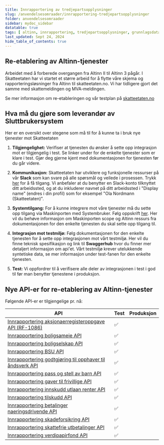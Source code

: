 ```yaml
---
title: Innrapportering av tredjepartsopplysninger
slug: /anvendelsesomraader/innrapportering-tredjepartsopplysninger
folder: anvendelsesomraader
sidebar: mydoc_sidebar
datatable: true
tags: [ altinn, innrapportering, tredjepartsopplysninger, grunnlagsdata ]
last_updated: Sept 24, 2024
hide_table_of_contents: true
---
```


## Re-etablering av Altinn-tjenester

Arbeidet med å forberede overgangen fra Altinn II til Altinn 3 pågår. I Skatteetaten har vi startet et større arbeid for
å flytte våre skjema og rapporteringsløsninger fra Altinn til skatteetaten.no. Vi har tidligere gjort det samme med
skattemeldingen og MVA-meldingen.

Se mer informasjon om re-etableringen og vår testplan
på [skatteetaten.no](https://www.skatteetaten.no/bedrift-og-organisasjon/reetableringaltinn/)

## Hva må du gjøre som leverandør av Sluttbrukersystem

Her er en oversikt over stegene som må til for å kunne ta i bruk nye tjenester mot Skatteetaten

1. **Tilgjengelighet:** Verifiser at tjenesten du ønsker å sette opp integrasjon mot er tilgjengelig i test. Se linker
   under for de enkelte tjenester som er klare i test.
   Gjør deg gjerne kjent med dokumentasjonen for tjenesten før du går videre.

2. **Kommunikasjon:** Skatteetaten har utviklere og funksjonelle ressurser på vår **Slack** som kan svare på alle
   spørsmål og veilede i prosessen.
   Trykk [her](https://join.slack.com/t/skatteetaten/shared_invite/zt-2yvnsfetg-yuDEBJkcuj5n8KSyZi9yBg) for å få
   tilgang.
   Vi anbefaler at du benytter en Slack-konto tilknyttet ditt arbeidssted, og at du inkluderer navnet på ditt
   arbeidssted i "Display name" (endres i din profil) som for eksempel "Ola Nordmann (Skatteetaten)".

3. **Systemtilgang:** For å kunne integrere mot våre tjenester må du sette opp tilgang via Maskinporten med
   Systembruker. Følg oppskrift [her](../om/systembruker.md).
   Her vil du behøve informasjon om Maskinporten scope og Altinn ressurs fra dokumentasjonen for den enkelte tjenesten
   du skal sette opp tilgang til.

4. **Integrasjon mot testmiljø:** Følg dokumentasjonen for den enkelte tjenesten for å sette opp integrasjonen mot vårt
   testmiljø. Her vil du finne teknisk spesifikasjon og link til **Swaggerhub** hvor du finner mer detaljert informasjon
   om api'et.
   Vårt testmiljø krever utelukkende syntetiske data, se mer informasjon under test-fanen for den enkelte tjenesten.

5. **Test:** Vi oppfordrer til å verifisere alle deler av integrasjonen i test i god til før man benytter tjenestene i
   produksjon.

## Nye API-er for re-etablering av Altinn-tjenester

Følgende API-er er tilgjengelige pr. nå:

| API                                                                                                          | Test               | Produksjon |
|--------------------------------------------------------------------------------------------------------------|--------------------|------------|
| [Innrapportering aksjonaerregisteroppgave API (RF-1086)](../api/innrapportering-aksjonaerregisteroppgave.md) | :white_check_mark: |            |
| [Innrapportering boligsameie API](../api/innrapportering-boligsameie.md)                                     | :white_check_mark: |            |
| [Innrapportering boligselskap API](../api/innrapportering-boligselskap.md)                                   | :white_check_mark: |            |
| [Innrapportering BSU API](../api/innrapportering-bsu.md)                                                     | :white_check_mark: |            |
| [Innrapportering godtgjøring til opphaver til åndsverk API](../api/innrapportering-aandsverk.md)             | :white_check_mark: |            |
| [Innrapportering pass og stell av barn API](../api/innrapportering-passogstell.md)                           | :white_check_mark: |            |
| [Innrapportering gaver til frivillige API](../api/innrapportering-gavertilfrivillige.md)                     | :white_check_mark: |            |
| [Innrapportering innskudd utlaan renter API](../api/innrapportering-innskuddutlaanrenter.md)                 | :white_check_mark: |            |
| [Innrapportering tilskudd API](../api/innrapportering-tilskudd.md)                                           | :white_check_mark: |            |
| [Innrapportering betalinger naeringsdrivende API](../api/innrapportering-betalingernaeringsdrivende.md)      | :white_check_mark: |            |
| [Innrapportering skadeforsikring API](../api/innrapportering-skadeforsikring.md)                             | :white_check_mark: |            |
| [Innrapportering skattefrie utbetalinger API](../api/innrapportering-skattefrieutbetalinger.md)              | :white_check_mark: |            |
| [Innrapportering verdipapirfond API](../api/innrapportering-verdipapirfond.md)                               | :white_check_mark: |            |

 